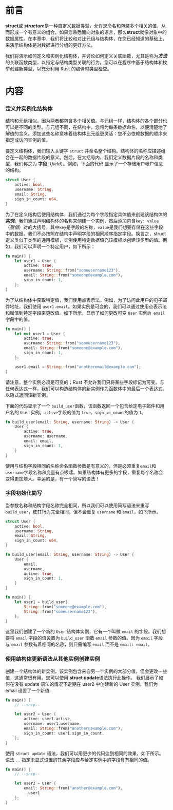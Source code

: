 # 前言

**struct**或 ***structure***是一种自定义数据类型，允许您命名和包装多个相关的值，从而形成一个有意义的组合。如果您熟悉面向对象的语言，那么**struct**就像对象中的数据属性。在本章中，我们将比较和对比元组与结构体，在您已经知道的基础上，来演示结构体是对数据进行分组的更好方法。

我们将演示如何定义和实例化结构体，并讨论如何定义关联函数，尤其是称为***方法***的关联函数类型，以指定与结构类型关联的行为。您可以在程序中基于结构体和枚举创建新类型，以充分利用 Rust 的编译时类型检查。



# 内容



### 定义并实例化结构体

结构和元组相似，因为两者都包含多个相关值。与元组一样，结构体的各个部分也可以是不同的类型。与元组不同，在结构中，您将为每条数据命名，以便清楚地了解值的含义。添加这些名称意味着结构体比元组更灵活：您不必依赖数据的顺序来指定或访问实例的值。

要定义结构体，我们输入关键字 `struct` 并命名整个结构。结构体的名称应描述组合在一起的数据片段的意义。然后，在大括号内，我们定义数据片段的名称和类型，我们称之为 **字段**（*field*）。例如，下面的代码 显示了一个存储用户帐户信息的结构。

```rust
struct User {
    active: bool,
    username: String,
    email: String,
    sign_in_count: u64,
}
```



为了在定义结构后使用结构体，我们通过为每个字段指定具体值来创建该结构体的***实例***。我们通过声明结构体的名称来创建一个实例，然后添加包含`key: value` （*键值*）对的大括号，其中`key`是字段的名称，`value`是我们想要存储在这些字段中的数据。我们不必按照在结构中声明字段的相同顺序指定字段。换言之，struct 定义类似于类型的通用模板，实例使用特定数据填充该模板以创建该类型的值。例如，我们可以声明一个特定用户，如下所示：

```rust
fn main() {
    let user1 = User {
        active: true,
        username: String::from("someusername123"),
        email: String::from("someone@example.com"),
        sign_in_count: 1,
    };
}
```

为了从结构体中获取特定值，我们使用点表示法。例如，为了访问此用户的电子邮件地址，我们使用 `user1.email`。如果实例是可变的，我们可以通过使用点表示法和赋值到特定字段来更改值。如下所示，显示了如何更改可变 `User` 实例`的 email` 字段中的值。

```rust
fn main() {
    let mut user1 = User {
        active: true,
        username: String::from("someusername123"),
        email: String::from("someone@example.com"),
        sign_in_count: 1,
    };

    user1.email = String::from("anotheremail@example.com");
}
```

请注意，整个实例必须是可变的；Rust 不允许我们只将某些字段标记为可变。与任何表达式一样，我们可以构造结构体的新实例作为函数体中的最后一个表达式，以隐式返回该新实例。

下面的代码显示了一个 `build_user`函数，该函数返回一个包含给定电子邮件和用户名的 `User` 实例。`active`字段的值为 `true，sign_in_count`的值为 `1`。

```rust
fn build_user(email: String, username: String) -> User {
    User {
        active: true,
        username: username,
        email: email,
        sign_in_count: 1,
    }
}
```

使用与结构字段相同的名称命名函数参数是有意义的，但是必须重复`email`和`username`字段名称和变量有点啰嗦。如果结构体有更多的字段，重复每个名称会变得更加烦人。幸运的是，有一个简写的语法！



### 字段初始化简写

当参数名称和结构字段名称完全相同，所以我们可以使用简写语法来重写 `build_user`，使其行为完全相同，但不会重复 `username` 和 `email`，如下所示。

```rust
struct User {
    active: bool,
    username: String,
    email: String,
    sign_in_count: u64,
}

fn build_user(email: String, username: String) -> User {
    User {
        email,
        username,
        active: true,
        sign_in_count: 1,
    }
}

fn main() {
    let user1 = build_user(
        String::from("someone@example.com"),
        String::from("someusername123"),
    );
}
```

这里我们创建了一个新的 `User` 结构体实例，它有一个叫做 `email` 的字段。我们想要将 `email` 字段的值设置为 `build_user` 函数 `email` 参数的值。因为 `email` 字段与 `email` 参数有着相同的名称，则只需编写 `email` 而不是 `email: email`。



### 使用结构体更新语法从其他实例创建实例

创建一个结构体的新实例，该实例包含来自另一个实例的大部分值，但会更改一些值，这通常很有用。您可以使用 **struct update**语法执行此操作。
我们展示了如何在没有 update 语法的情况下定期在 user2 中创建新的 User 实例。我们为 email 设置了一个新值:
```rust
fn main() {
    // --snip--

    let user2 = User {
        active: user1.active,
        username: user1.username,
        email: String::from("another@example.com"),
        sign_in_count: user1.sign_in_count,
    };
}
```
使用 `struct update` 语法，我们可以用更少的代码达到相同的效果，如下所示。语法 `..` 指定未显式设置的其余字段应与给定实例中的字段具有相同的值。

```rust
fn main() {
    // --snip--

    let user2 = User {
        email: String::from("another@example.com"),
        ..user1
    };
}
```